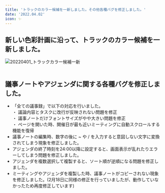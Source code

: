 ```yaml
---
title: 'トラックのカラー候補を一新しました。その他各種バグを修正しました。'
date: '2022.04.02'
icon: ✨
---
```


## 新しい色彩計画に沿って、トラックのカラー候補を一新しました。
![20220401_トラックカラー候補一新](https://user-images.githubusercontent.com/92074639/161479462-36145798-d288-44d4-87bc-2caaa7d10d45.png)
<br>
<br>
## 議事ノートやアジェンダに関する各種バグを修正しました。
- 「全ての議事録」で以下の対応を行いました。<br>
 ・ 議論内容とタスクに改行が反映されない問題を修正<br>
 ・ 議事ノートだけフォントサイズがやや大きい問題を修正<br>
 ・ ページを開いた時、開催日が最も近いミーティングに自動スクロールする機能を復帰<br>
- 議事ノートの編集時、数字の後に ~ や / を入力すると意図しない文字に変換されてしまう現象を修正しました。
- アジェンダの終了時刻を24:00以降に設定すると、画面表示が乱れたりエラーしてしまう問題を修正しました。
- アジェンダを複数選択して複製すると、ソート順が逆順になる問題を修正しました。
- ミーティングやアジェンダを複製した時、議事ノートがコピーされない現象を修正しました。(2月18日に同様の修正を行っていましたが、動作していなかったため再度修正しています)
